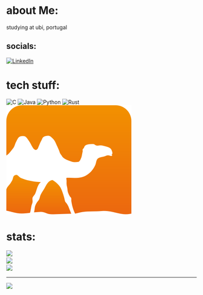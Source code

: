 # about Me:
studying at ubi, portugal


## socials:
[![LinkedIn](https://img.shields.io/badge/LinkedIn-%230077B5.svg?logo=linkedin&logoColor=white)](https://linkedin.com/in/leonardo-mendes-santos-108945235) 

# tech stuff:
![C](https://img.shields.io/badge/c-%2300599C.svg?style=for-the-badge&logo=c&logoColor=white) 
![Java](https://img.shields.io/badge/java-%23ED8B00.svg?style=for-the-badge&logo=java&logoColor=white) 
![Python](https://img.shields.io/badge/python-3670A0?style=for-the-badge&logo=python&logoColor=ffdd54) 
![Rust](https://img.shields.io/badge/rust-%23000000.svg?style=for-the-badge&logo=rust&logoColor=white)
![OCaml](https://raw.githubusercontent.com/ocaml/ocaml-logo/18923642786f54c91f9ff07140ab5738d81771d0/Colour/SVG/colour-transparent-icon.svg)

# stats:
![](https://github-readme-stats.vercel.app/api?username=zazedd&theme=dark&hide_border=true&include_all_commits=true&count_private=false)<br/>
![](https://github-readme-streak-stats.herokuapp.com/?user=zazedd&theme=dark&hide_border=true)<br/>
![](https://github-readme-stats.vercel.app/api/top-langs/?username=zazedd&theme=dark&hide_border=true&include_all_commits=true&count_private=false&layout=compact)

---
[![](https://visitcount.itsvg.in/api?id=zazedd&icon=0&color=1)](https://visitcount.itsvg.in)

<!-- Proudly created with GPRM ( https://gprm.itsvg.in ) -->
